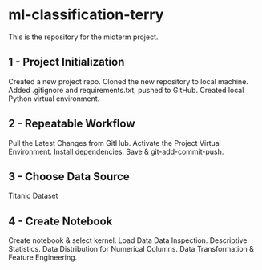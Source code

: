 # ml-classification-terry
This is the repository for the midterm project.

## 1 - Project Initialization
Created a new project repo.
Cloned the new repository to local machine.
Added .gitignore and requirements.txt, pushed to GitHub.
Created local Python virtual environment.


## 2 - Repeatable Workflow
Pull the Latest Changes from GitHub.
Activate the Project Virtual Environment.
Install dependencies.
Save & git-add-commit-push.








## 3 - Choose Data Source
Titanic Dataset







## 4 - Create Notebook
Create notebook & select kernel.
Load Data
Data Inspection.
Descriptive Statistics.
Data Distribution for Numerical Columns.
Data Transformation & Feature Engineering.